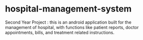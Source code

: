 # hospital-management-system
Second Year Project : this is an android application built for the management of hospital, with functions like patient reports, doctor appointments, bills, and treatment related instructions.
